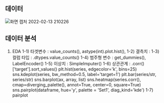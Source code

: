 ## 데이터

![화면 캡처 2022-02-13 210226](https://user-images.githubusercontent.com/74644453/153752157-37c450e5-29ec-4810-b203-d1ba889b1e56.png)


## 데이터 분석
1. EDA 
1-1) 타겟변수 : value_counts(), astype(int).plot.hist(), 
1-2) 결측치 : 
1-3) 컬럼 타입 : .dtypes.value_counts()
1-4) 범주형 변수 : get_dummies(), LabelEncoder()
1-5) 이상치 : SimpleImputer()
1-6) 상관관계 : .corr()['target'].sort_values()
plt.hist(series, edgecolor='k', bins=25)
sns.kdeplot(series, bw_method=0.5, label='target=1')
plt.bar(series/str, series/str)
sns.barplot(ax, array, list)
sns.heatmap(series.corr(), cmap=diverging_palette(), annot=True, center=0, square=True)
sns.pairplot(dataframe, hue='y', palette = 'Set1', diag_kind='kde')
1-7) pairplot
